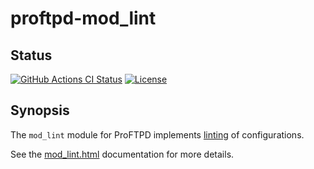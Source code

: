 proftpd-mod_lint
================

Status
------
[![GitHub Actions CI Status](https://github.com/Castaglia/proftpd-mod_lint/actions/workflows/ci.yml/badge.svg?branch=master)](https://github.com/Castaglia/proftpd-mod_lint/actions/workflows/ci.yml)
[![License](https://img.shields.io/badge/license-GPL-brightgreen.svg)](https://img.shields.io/badge/license-GPL-brightgreen.svg)

Synopsis
--------

The `mod_lint` module for ProFTPD implements [linting](https://en.wikipedia.org/wiki/Lint_(software)) of configurations.

See the [mod_lint.html](https://htmlpreview.github.io/?https://github.com/Castaglia/proftpd-mod_lint/blob/master/mod_lint.html) documentation for more details.
